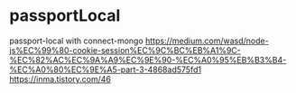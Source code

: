 # passportLocal
passport-local with connect-mongo
https://medium.com/wasd/node-js%EC%99%80-cookie-session%EC%9C%BC%EB%A1%9C-%EC%82%AC%EC%9A%A9%EC%9E%90-%EC%A0%95%EB%B3%B4-%EC%A0%80%EC%9E%A5-part-3-4868ad575fd1
https://inma.tistory.com/46
